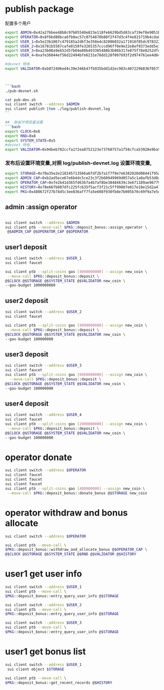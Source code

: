 # publish package

  
配置多个用户
```bash
export ADMIN=0x42a27bbee48b8c97b05540e823e118fe6629bd5d83caf19ef8e9051bf3addf9e
export OPERATOR=0x8f6bd80bca6fb0ac57c0754870b80f2f47d3c4f4e815719b4cda8102cd1bc5b0
export USER_1=0x5e23b1067c479185a2d6f3e358e4c82086032a171916f85dc9783226d7d504de
export USER_2=0x16781b5507cafe0150fe3265357cccd96ff0e9e22e8ef9373edd5e3b4a808884
export USER_3=0xa23b00a9eb52d57b04e80b493385488b3b86b317e875f78e0252dfd1793496bb
export USER_4=0xafe36044ef56d22494bfe6231e78dd128f097693f2d974761ee4d649e61f5fa2

#devnet 特有
export VALIDATOR=0xb072496ed4c39e346b47fb935bdd1d2ec983c407229b836f05759f7c19dd3a1e
  


```bash
./pub-devnet.sh
```

```bash
cat pub-dev.sh 
sui client switch --address $ADMIN
sui client publish |tee ./log/publish-devnet.log
``

##  缺省环境变量设置
```bash
export CLOCK=0x6
export RND=0x8
export SYSTEM_STATE=0x5
#devnet 特有
export VALIDATOR=0x94beb782ccfa172ea8752123e73768757a1f58cfca53928e9ba918a2c44a695b

```


### 发布后设置环境变量,对照 log/publish-devnet.log 设置环境变量,


```bash
export STORAGE=0x70a35e2e218245713566a6fdf2b7a1f7f9e7e6382020d08441f95a5d6a8ed8f8
export ADMIN_CAP=0xb2ad5ece67e6b4dc5ce23c3f2b60949969d057a5c1a0afb53d8a3fda7b96b4c2
export OPERATOR_CAP=0xfe2b41d365fd63b7a4b7af8be38484639c3e671189ae9677935c24484209ab0d
export HISTORY=0x78e66fb087dfc225fc635f5acf3f21c5ff99807e017e18e15d2a47f3636d9a58
export PKG=0x480672f27b74d5c3ee836aff7fa5e608f930fb8e7b005b70c69f9a7e5d54806f

```

## admin :assign operator
```bash

sui client switch --address $ADMIN
sui client ptb --move-call $PKG::deposit_bonus::assign_operator \
 @$ADMIN_CAP @$OPERATOR_CAP @$OPERATOR 
```


## user1 deposit
```bash
sui client switch --address $USER_1
sui client faucet 

sui client ptb --split-coins gas [4000000000] --assign new_coin \
 --move-call $PKG::deposit_bonus::deposit \
@$CLOCK @$STORAGE @$SYSTEM_STATE @$VALIDATOR new_coin \
--gas-budget 1000000000
```

## user2 deposit
```bash
sui client switch --address $USER_2
sui client faucet 

sui client ptb --split-coins gas [4000000000] --assign new_coin \
 --move-call $PKG::deposit_bonus::deposit \
@$CLOCK @$STORAGE @$SYSTEM_STATE @$VALIDATOR new_coin \
--gas-budget 100000000
```

## user3 deposit
```bash
sui client switch --address $USER_3
sui client faucet 
sui client ptb --split-coins gas [6000000000] --assign new_coin \
  --move-call $PKG::deposit_bonus::deposit \
@$CLOCK @$STORAGE @$SYSTEM_STATE @$VALIDATOR new_coin \
--gas-budget 100000000
```

## user4 deposit
```bash
sui client switch --address $USER_4
sui client faucet 
sui client ptb --split-coins gas [2000000000] --assign new_coin \
 --move-call $PKG::deposit_bonus::deposit \
@$CLOCK @$STORAGE @$SYSTEM_STATE @$VALIDATOR new_coin \
--gas-budget 100000000
```

#  operator donate
```bash
sui client switch --address $OPERATOR
sui client faucet
sui client faucet
sui client faucet
sui client ptb --split-coins gas [400000000] --assign new_coin \
 --move-call $PKG::deposit_bonus::donate_bonus @$STORAGE new_coin

```

# operator  withdraw and bonus allocate

```bash
sui client switch --address $OPERATOR

sui client ptb --move-call \
$PKG::deposit_bonus::withdraw_and_allocate_bonus @$OPERATOR_CAP \
@$CLOCK @$STORAGE @$SYSTEM_STATE @$RND @$VALIDATOR @$HISTORY
```

# user1 get user info

```bash
sui client switch --address $USER_1
sui client ptb --move-call \
$PKG::deposit_bonus::entry_query_user_info @$STORAGE 
```

```bash
sui client switch --address $USER_2
sui client ptb --move-call \
$PKG::deposit_bonus::entry_query_user_info @$STORAGE 
```

```bash
sui client switch --address $USER_3
sui client ptb --move-call \
$PKG::deposit_bonus::entry_query_user_info @$STORAGE 
```


# user1 get bonus list
```bash
sui client switch --address $USER_1
 sui client object $STORAGE

sui client ptb --move-call \
$PKG::deposit_bonus::get_recent_records @$HISTORY
```

